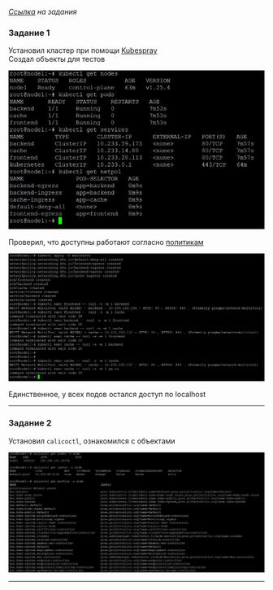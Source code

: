 
_[Ссылка](https://github.com/netology-code/devkub-homeworks/blob/main/12-kubernetes-05-cni.md) на задания_

### Задание 1

Установил кластер при помощи [Kubespray](./ansible/site.yml)  
Создал объекты для тестов

![3](./attachment/3.jpg)

Проверил, что доступны работают согласно [политикам](./ansible/files/manifests/network-policies.yaml)

![1](./attachment/1.jpg)

Единственное, у всех подов остался доступ по localhost

---

### Задание 2

Установил `calicoctl`, ознакомился с объектами

![2](./attachment/2.jpg)

---